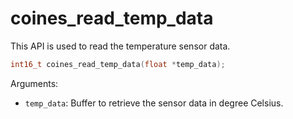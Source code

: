 # coines_read_temp_data
This API is used to read the temperature sensor data.

```C
int16_t coines_read_temp_data(float *temp_data);
```
        
Arguments:

- `temp_data`: Buffer to retrieve the sensor data in degree Celsius.
